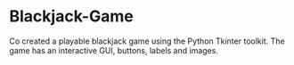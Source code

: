 # Blackjack-Game
Co created a playable blackjack game using the Python Tkinter toolkit. The game has an interactive GUI, buttons, labels and images.
